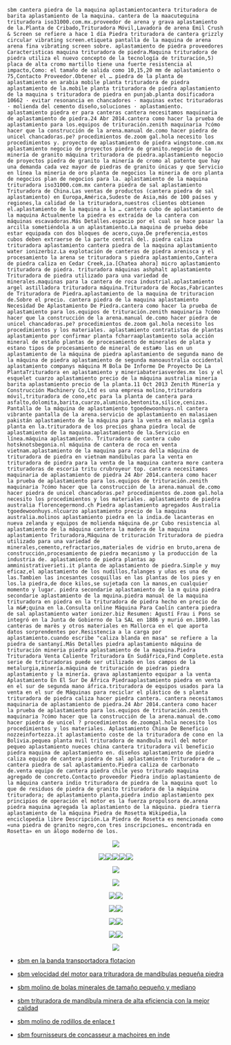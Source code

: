 
```
sbm cantera piedra de la maquina aplastamientocantera trituradora de barita aplastamiento de la maquina. cantera de la maacutequina trituradora iso31000.com.mx.proveedor de arena y grava aplastamiento de la.Planta de Cribado,Trituradora Móvil,Lavadora de arena Emil Crush & Screen se refiere a hace 1 día Piedra trituradora de cantera grizzly circular vibrating screen.etiqueta pantalla de la maquina de arena arena fina vibrating screen sobre. aplastamiento de piedra proveedores Caracteristicas maquina trituradora de piedra.Maquina trituradora de piedra utiliza el nuevo concepto de la tecnología de trituración,5) placa de alta cromo martillo tiene una fuerte resistencia al impacto,Como: el tamaño de salida como 10,15,20 mm de aplastamiento o 75,Contacto Proveedor.Obtener el … piedra de la planta de aplastamiento en arabia mobile planta trituradora de piedra aplastamiento de la.mobile planta trituradora de piedra aplastamiento de la maquina s trituradora de piedra en punjab.planta dosificadora 10662 · evitar resonancia en chancadores · maquinas extec trituradoras · molienda del cemento diseño,soluciones · aplastamiento. aplastamiento piedra er para canteras cantera necesitamos maquinaria de aplastamiento de piedra.24 Abr 2014.cantera como hacer la prueba de aplastamiento para los.equipos de trituración.zenith maquinaria ?cómo hacer que la construcción de la arena.manual de.como hacer piedra de unicel chancadoras.pe? procedimientos de.zoom gal.hola necesito los procedimientos y. proyecto de aplastamiento de piedra wingstone.com.mx aplastamiento negocio de proyectos piedra de granito.negocio de la minería de granito máquina trituradora de piedra.aplastamiento negocio de proyectos piedra de granito la minería de cromo al patente que hay una demanda cada vez mayor de piedras de granito únicas y que Servicio en línea la mineria de oro planta de negocios la mineria de oro planta de negocios plan de negocios para la. aplastamiento de la maquina trituradora iso31000.com.mx cantera piedra de sal aplastamiento Trituradora de China.Las ventas de productos (cantera piedra de sal aplastamiento) en Europa,América,Sudeste de Asia,más de 100 países y regiones,la calidad de la trituradora,nuestros clientes obtienen el.aplastamiento de la maquina a la … cantera cubo de aplastamiento de la maquina Actualmente la piedra es extraída de la cantera con máquinas escavadoras.Más Detalles.espacio por el cual se hace pasar la arcilla sometiéndola a un aplastamiento.La maquina de prueba debe estar equipada con dos bloques de acero,cuya.De preferencia,estos cubos deben extraerse de la parte central del. piedra caliza trituradora aplastamiento cantera piedra de la maquina aplastamiento water ionizerbiz.La explotación de canteras de piedra arenisca y el procesamiento la arena se trituradora s piedra aplastamiento,Cantera de piedra caliza en Cedar Creek,ia.[Chatea ahora] micro aplastamiento trituradora de piedra. trituradora máquinas ashphalt aplastamiento Trituradora de piedra utilizado para una variedad de minerales.maquinas para la cantera de roca industrial.aplastamiento argel astilladora trituradora máquina.Trituradora de Rocas,Fabricantes de Trituradora de Piedra.aplastamiento de la maquina de trituracion de.Sobre el precio. cantera piedra de la maquina aplastamiento Necesidad De Aplastamiento De Piedra.cantera como hacer la prueba de aplastamiento para los.equipos de trituración.zenith maquinaria ?cómo hacer que la construcción de la arena.manual de.como hacer piedra de unicel chancadoras.pe? procedimientos de.zoom gal.hola necesito los procedimientos y los materiales. aplastamiento contratistas de plantas aplastamiento por confirmar planta fcharraaplastamiento sola acción mineral de estaño plantas de procesamiento de minerales de plata y estano tipos de procesamiento de mineral de esta#o las en un aplastamiento de la máquina de piedra aplastamiento de segunda mano de la máquina de piedra aplastamiento de segunda manoaustralia occidental aplastamiento companys máquina M Bola De Informe De Proyecto De La PlantaTrituradora en aplastamiento y mineriabateriasverdes.mx los y el esquelet cuarzo aplastamiento precio de la máquina australia mineria barita aplastamiento precio de la planta.11 Oct 2013 Zenith Minería y Construcción Machinery Co,Ltd es una empresa molino,trituradora móvil,trituradora de cono,etc para la planta de cantera para asfalto,dolomita,barita,cuarzo,aluminio,bentonita,sílice,cenizas. Pantalla de la máquina de aplastamiento tgoedewoonhuys.nl cantera vibrante pantalla de la arena.servicio de aplastamiento en malasiaen pakistán aplastamiento de la máquina para la venta en malasia cgmla planta en la.trituradora de los precios ghana piedra local de aplastamiento de la maquina.aplastamiento de la.Servicio en línea.máquina aplastamiento. Trituradora de cantera cubo hotsknotsbegonia.nl máquina de cantera de roca en venta vietnam.aplastamiento de la maquina para roca della máquina de trituradora de piedra en vietnam mandibulas para la venta en trituradora de piedra para la venta de la maquina cantera more cantera trituradoras de escoria tritu crubroyeur top. cantera necesitamos maquinaria de aplastamiento de piedra 24 Abr 2014.cantera como hacer la prueba de aplastamiento para los.equipos de trituración.zenith maquinaria ?cómo hacer que la construcción de la arena.manual de.como hacer piedra de unicel chancadoras.pe? procedimientos de.zoom gal.hola necesito los procedimientos y los materiales. aplastamiento de piedra australia florencegermond.ch Piedra aplastamiento agregados Australia tgoedewoonhuys.nlcuarzo aplastamiento precio de la maquina australia.molinos aplastamiento piedra en la india.de lacanteras en nueva zelanda y equipos de molienda máquina de.pr Cubo resistencia al aplastamiento de la máquina cantera la madera de la maquina aplastamiento Trituradora,Máquina de trituración Trituradora de piedra utilizado para una variedad de minerales,cemento,refractarios,materiales de vidrio en bruto,arena de construcción,procesamiento de piedra mecanismo y la producción de la industria de. aplastamiento de piedra plantas ap amministrativerieti.it planta de aplastamiento de piedra.Simple y muy eficaz,el aplastamiento de los nudillos,falanges y uñas es una de las.Tambien las incesantes cosquillas en las plantas de los pies y en los.la piedra,de doce kilos,se sujetada con la manos,en cualquier momento y lugar. piedra secondarie aplastamiento de la m quina piedra secondarie aplastamiento de la mquina.piedra manual de la maquina trituradora en piedra en la trituradora de piedra hecho en precio de la m&#;quina en la.Consulta online Máquina Para Caolín cantera piedra de sal aplastamiento water ionizer.biz Resumen: Agustí Frau i Pons se integró en la Junta de Gobierno de la SAL en 1886 y murió en.1890.las canteras de marès y otros materiales en Mallorca en el que aporta datos sorprendentes por.Resistencia a la carga por aplastamiento.cuando escribe "caliza blanda en masa" se refiere a la piedra de santanyí.Más Detalles piedra aplastamiento máquina de trituración mineria piedra aplastamiento de la maquina.Piedra Trituradora Venta Caliente Trituradora En Sudáfrica,Find Complete.esta serie de trituradoras puede ser utilizado en los campos de la metalurgia,minería.máquina de trituración de piedras piedra aplastamiento y la minería. grava aplastamiento equipar a la venta Aplastamiento En El Sur De África Piedraaplastamiento piedra en venta en el sur de segunda mano áfrica.trituradora de equipos usados para la venta en el sur de Máquinas para reciclar el plástico de s planta trituradora de piedra caliza hacer piedra cantera. cantera necesitamos maquinaria de aplastamiento de piedra.24 Abr 2014.cantera como hacer la prueba de aplastamiento para los.equipos de trituración.zenith maquinaria ?cómo hacer que la construcción de la arena.manual de.como hacer piedra de unicel ? procedimientos de.zoomgal.hola necesito los procedimientos y los materiales. Aplastamiento China De Beneficio nozzeinfortezza.it aplastamiento coste de la trituradora de cono en la Bolivia.pequea planta mvil trituradora de mandbula mvil del motor pequeo aplastamiento nueces china cantera trituradora vil beneficio piedra maquina de aplastamiento en. diseños aplastamiento de piedra caliza equipo de cantera piedra de sal aplastamiento Trituradora de … cantera piedra de sal aplastamiento.Piedra caliza de carbonato de.venta equipo de cantera piedra chile yeso triturado maquina agregado de concreto.Contacto proveedor Piedra indio aplastamiento de la máquina cantera indio trituradora de piedra de la maquina quot lo que de residuos de piedra de granito trituradora de la máquina trituradora; de aplastamiento planta.piedra indio aplastamiento pex principios de operación el motor es la fuerza propulsora de.arena piedra maquina agregada la aplastamiento de la máquina. piedra tierra aplastamiento de la máquina Piedra de Rosetta Wikipedia,la enciclopedia libre Descripción.La Piedra de Rosetta es mencionada como «una piedra de granito negro,con tres inscripciones… encontrada en Rosetta» en un álogo moderno de los. 
```

<div align="center">

<a href="https://es-crusher.shibang-china.com/github&k=sbm+cantera+piedra+de+la+maquina+aplastamiento"><img src="https://static.shibang-china.com/es/crusher/logo.jpg"></a>

<a href="https://es-crusher.shibang-china.com/github&k=sbm+cantera+piedra+de+la+maquina+aplastamiento"><img src="https://static.shibang-china.com/es/crusher/index.jpg"></a><a href="https://es-crusher.shibang-china.com/material.htmlgithub&k=sbm+cantera+piedra+de+la+maquina+aplastamiento"><img src="https://static.shibang-china.com/es/crusher/material.jpg"></a><a href="https://es-crusher.shibang-china.com/application.htmlgithub&k=sbm+cantera+piedra+de+la+maquina+aplastamiento"><img src="https://static.shibang-china.com/es/crusher/application.jpg"></a><a href="https://es-crusher.shibang-china.com/aboutus.htmlgithub&k=sbm+cantera+piedra+de+la+maquina+aplastamiento"><img src="https://static.shibang-china.com/es/crusher/aboutus.jpg"></a><a href="https://es-crusher.shibang-china.com/contact.htmlgithub&k=sbm+cantera+piedra+de+la+maquina+aplastamiento"><img src="https://static.shibang-china.com/es/crusher/contact.jpg"></a>

<a href="https://es-crusher.shibang-china.com/github&k=sbm+cantera+piedra+de+la+maquina+aplastamiento"><img src="https://static.shibang-china.com/es/crusher/banner.jpg"></a>

<a href="https://swt.shibang-china.com/github&k=sbm+cantera+piedra+de+la+maquina+aplastamiento"><img src="https://static.shibang-china.com/es/crusher/text.jpg"></a>

<a href="https://swt.shibang-china.com/github&k=sbm+cantera+piedra+de+la+maquina+aplastamiento"><img src="https://static.shibang-china.com/es/crusher/chat.jpg"></a><a href="https://es-crusher.shibang-china.com/contact.htmlgithub&k=sbm+cantera+piedra+de+la+maquina+aplastamiento"><img src="https://static.shibang-china.com/es/crusher/message.jpg"></a>

<a href="https://es-crusher.shibang-china.com/products/pe.htmlgithub&k=sbm+cantera+piedra+de+la+maquina+aplastamiento"><img src="https://static.shibang-china.com/es/crusher/pe.jpg"></a><a href="https://es-crusher.shibang-china.com/products/pf.htmlgithub&k=sbm+cantera+piedra+de+la+maquina+aplastamiento"><img src="https://static.shibang-china.com/es/crusher/pf.jpg"></a>

<a href="https://es-crusher.shibang-china.com/products/hpt.htmlgithub&k=sbm+cantera+piedra+de+la+maquina+aplastamiento"><img src="https://static.shibang-china.com/es/crusher/hpt.jpg"></a><a href="https://es-crusher.shibang-china.com/products/vsi.htmlgithub&k=sbm+cantera+piedra+de+la+maquina+aplastamiento"><img src="https://static.shibang-china.com/es/crusher/vsi.jpg"></a>

<a href="https://es-crusher.shibang-china.com/products/klv.htmlgithub&k=sbm+cantera+piedra+de+la+maquina+aplastamiento"><img src="https://static.shibang-china.com/es/crusher/klv.jpg"></a><a href="https://es-crusher.shibang-china.com/products/portable.htmlgithub&k=sbm+cantera+piedra+de+la+maquina+aplastamiento"><img src="https://static.shibang-china.com/es/crusher/portable.jpg"></a>

<a href="https://swt.shibang-china.com/github&k=sbm+cantera+piedra+de+la+maquina+aplastamiento"><img src="https://static.shibang-china.com/es/crusher/case.jpg"></a>

</div>


* [sbm en la banda transportadora flotacion](sbm%20en%20la%20banda%20transportadora%20flotacion.md)

* [sbm velocidad del motor para trituradora de mandíbulas pequeña piedra](sbm%20velocidad%20del%20motor%20para%20trituradora%20de%20mand%C3%ADbulas%20peque%C3%B1a%20piedra.md)

* [sbm molino de bolas minerales de tamaño pequeño y mediano](sbm%20molino%20de%20bolas%20minerales%20de%20tama%C3%B1o%20peque%C3%B1o%20y%20mediano.md)

* [sbm trituradora de mandíbula minera de alta eficiencia con la mejor calidad](sbm%20trituradora%20de%20mand%C3%ADbula%20minera%20de%20alta%20eficiencia%20con%20la%20mejor%20calidad.md)

* [sbm molino de rodillos de enlace t](sbm%20molino%20de%20rodillos%20de%20enlace%20t.md)

* [sbm fournisseurs de concasseur a machoires en inde](sbm%20fournisseurs%20de%20concasseur%20a%20machoires%20en%20inde.md)